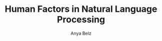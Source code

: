 ---
title: Human Factors in Natural Language Processing
course_code: CA6012
author: Anya Belz
names: Anya Belz
categories: Teaching
term: Semester 1
academicyear: 2023/2024
tags:
  -  Semester 1 
  - 2023/2024
webpage: 
---